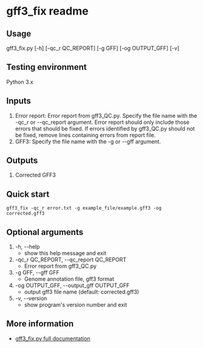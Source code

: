 # gff3_fix readme

## Usage 

gff3_fix.py [-h] [-qc_r QC_REPORT] [-g GFF] [-og OUTPUT_GFF] [-v]

## Testing environment

Python 3.x

## Inputs

1. Error report: Error report from gff3_QC.py. Specify the file name with the -qc_r or --qc_report argument. Error report should only include those errors that should be fixed. If errors identified by gff3_QC.py should not be fixed, remove lines containing errors from report file. 
2. GFF3: Specify the file name with the -g or --gff argument.


## Outputs
1. Corrected GFF3

## Quick start

`gff3_fix -qc_r error.txt -g example_file/example.gff3 -og corrected.gff3`

## Optional arguments

1.  -h, --help            
    - show this help message and exit
2.  -qc_r QC_REPORT, --qc_report QC_REPORT
    - Error report from gff3_QC.py
3.  -g GFF, --gff GFF
    - Genome annotation file, gff3 format
4.  -og OUTPUT_GFF, --output_gff OUTPUT_GFF
    - output gff3 file name (default: corrected.gff3)
5.  -v, --version         
    - show program's version number and exit

## More information

- [gff3_fix.py full documentation](gff3_fix.py-documentation.md)
